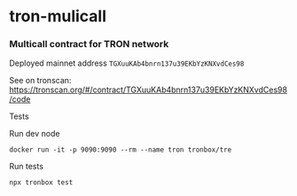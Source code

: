 # tron-mulicall

### Multicall contract for TRON network

Deployed mainnet address 
```TGXuuKAb4bnrn137u39EKbYzKNXvdCes98```

See on tronscan:
https://tronscan.org/#/contract/TGXuuKAb4bnrn137u39EKbYzKNXvdCes98/code 


Tests

Run dev node
```shell
docker run -it -p 9090:9090 --rm --name tron tronbox/tre
```

Run tests

```shell
npx tronbox test
```
